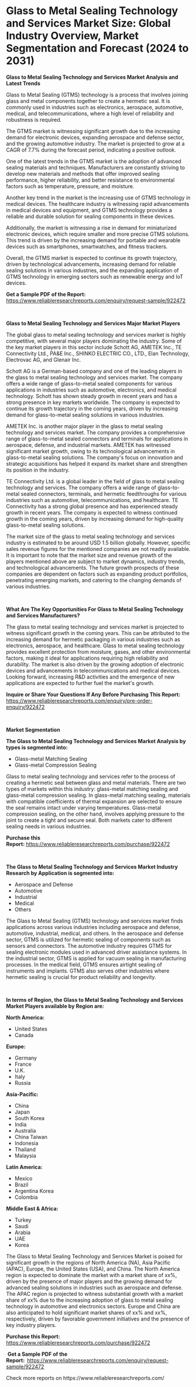 <p><h1>Glass to Metal Sealing Technology and Services Market Size: Global Industry Overview, Market Segmentation and Forecast (2024 to 2031)</h1></p><p><strong>Glass to Metal Sealing Technology and Services Market Analysis and Latest Trends</strong></p>
<p><p>Glass to Metal Sealing (GTMS) technology is a process that involves joining glass and metal components together to create a hermetic seal. It is commonly used in industries such as electronics, aerospace, automotive, medical, and telecommunications, where a high level of reliability and robustness is required.</p><p>The GTMS market is witnessing significant growth due to the increasing demand for electronic devices, expanding aerospace and defense sector, and the growing automotive industry. The market is projected to grow at a CAGR of 7.7% during the forecast period, indicating a positive outlook.</p><p>One of the latest trends in the GTMS market is the adoption of advanced sealing materials and techniques. Manufacturers are constantly striving to develop new materials and methods that offer improved sealing performance, higher reliability, and better resistance to environmental factors such as temperature, pressure, and moisture.</p><p>Another key trend in the market is the increasing use of GTMS technology in medical devices. The healthcare industry is witnessing rapid advancements in medical devices and equipment, and GTMS technology provides a reliable and durable solution for sealing components in these devices.</p><p>Additionally, the market is witnessing a rise in demand for miniaturized electronic devices, which require smaller and more precise GTMS solutions. This trend is driven by the increasing demand for portable and wearable devices such as smartphones, smartwatches, and fitness trackers.</p><p>Overall, the GTMS market is expected to continue its growth trajectory, driven by technological advancements, increasing demand for reliable sealing solutions in various industries, and the expanding application of GTMS technology in emerging sectors such as renewable energy and IoT devices.</p></p>
<p><strong>Get a Sample PDF of the Report:&nbsp;</strong> <a href="https://www.reliableresearchreports.com/enquiry/request-sample/922472">https://www.reliableresearchreports.com/enquiry/request-sample/922472</a></p>
<p>&nbsp;</p>
<p><strong>Glass to Metal Sealing Technology and Services Major Market Players</strong></p>
<p><p>The global glass to metal sealing technology and services market is highly competitive, with several major players dominating the industry. Some of the key market players in this sector include Schott AG, AMETEK Inc., TE Connectivity Ltd., PA&E Inc., SHINKO ELECTRIC CO., LTD., Elan Technology, Electrovac AG, and Glenair Inc.</p><p>Schott AG is a German-based company and one of the leading players in the glass to metal sealing technology and services market. The company offers a wide range of glass-to-metal sealed components for various applications in industries such as automotive, electronics, and medical technology. Schott has shown steady growth in recent years and has a strong presence in key markets worldwide. The company is expected to continue its growth trajectory in the coming years, driven by increasing demand for glass-to-metal sealing solutions in various industries.</p><p>AMETEK Inc. is another major player in the glass to metal sealing technology and services market. The company provides a comprehensive range of glass-to-metal sealed connectors and terminals for applications in aerospace, defense, and industrial markets. AMETEK has witnessed significant market growth, owing to its technological advancements in glass-to-metal sealing solutions. The company's focus on innovation and strategic acquisitions has helped it expand its market share and strengthen its position in the industry.</p><p>TE Connectivity Ltd. is a global leader in the field of glass to metal sealing technology and services. The company offers a wide range of glass-to-metal sealed connectors, terminals, and hermetic feedthroughs for various industries such as automotive, telecommunications, and healthcare. TE Connectivity has a strong global presence and has experienced steady growth in recent years. The company is expected to witness continued growth in the coming years, driven by increasing demand for high-quality glass-to-metal sealing solutions.</p><p>The market size of the glass to metal sealing technology and services industry is estimated to be around USD 1.5 billion globally. However, specific sales revenue figures for the mentioned companies are not readily available. It is important to note that the market size and revenue growth of the players mentioned above are subject to market dynamics, industry trends, and technological advancements. The future growth prospects of these companies are dependent on factors such as expanding product portfolios, penetrating emerging markets, and catering to the changing demands of various industries.</p></p>
<p>&nbsp;</p>
<p><strong>What Are The Key Opportunities For Glass to Metal Sealing Technology and Services Manufacturers?</strong></p>
<p><p>The glass to metal sealing technology and services market is projected to witness significant growth in the coming years. This can be attributed to the increasing demand for hermetic packaging in various industries such as electronics, aerospace, and healthcare. Glass to metal sealing technology provides excellent protection from moisture, gases, and other environmental factors, making it ideal for applications requiring high reliability and durability. The market is also driven by the growing adoption of electronic devices and advancements in telecommunications and medical devices. Looking forward, increasing R&D activities and the emergence of new applications are expected to further fuel the market's growth.</p></p>
<p><strong>Inquire or Share Your Questions If Any Before Purchasing This Report:</strong> <a href="https://www.reliableresearchreports.com/enquiry/pre-order-enquiry/922472">https://www.reliableresearchreports.com/enquiry/pre-order-enquiry/922472</a></p>
<p>&nbsp;</p>
<p><strong>Market Segmentation</strong></p>
<p><strong>The Glass to Metal Sealing Technology and Services Market Analysis by types is segmented into:</strong></p>
<p><ul><li>Glass-metal Matching Sealing</li><li>Glass-metal Compression Sealing</li></ul></p>
<p><p>Glass to metal sealing technology and services refer to the process of creating a hermetic seal between glass and metal materials. There are two types of markets within this industry: glass-metal matching sealing and glass-metal compression sealing. In glass-metal matching sealing, materials with compatible coefficients of thermal expansion are selected to ensure the seal remains intact under varying temperatures. Glass-metal compression sealing, on the other hand, involves applying pressure to the joint to create a tight and secure seal. Both markets cater to different sealing needs in various industries.</p></p>
<p><strong>Purchase this Report:&nbsp;</strong><a href="https://www.reliableresearchreports.com/purchase/922472">https://www.reliableresearchreports.com/purchase/922472</a></p>
<p>&nbsp;</p>
<p><strong>The Glass to Metal Sealing Technology and Services Market Industry Research by Application is segmented into:</strong></p>
<p><ul><li>Aerospace and Defense</li><li>Automotive</li><li>Industrial</li><li>Medical</li><li>Others</li></ul></p>
<p><p>The Glass to Metal Sealing (GTMS) technology and services market finds applications across various industries including aerospace and defense, automotive, industrial, medical, and others. In the aerospace and defense sector, GTMS is utilized for hermetic sealing of components such as sensors and connectors. The automotive industry requires GTMS for sealing electronic modules used in advanced driver assistance systems. In the industrial sector, GTMS is applied for vacuum sealing in manufacturing processes. In the medical field, GTMS ensures airtight sealing of instruments and implants. GTMS also serves other industries where hermetic sealing is crucial for product reliability and longevity.</p></p>
<p>&nbsp;</p>
<p><strong>In terms of Region, the Glass to Metal Sealing Technology and Services Market Players available by Region are:</strong></p>
<p>
    <p> <strong> North America: </strong>
        <ul>
            <li>United States</li>
            <li>Canada</li>
        </ul>
        </p> 
    <p> <strong> Europe: </strong>
        <ul>
            <li>Germany</li>
            <li>France</li>
            <li>U.K.</li>
            <li>Italy</li>
            <li>Russia</li>
        </ul>
        </p> 
    <p> <strong> Asia-Pacific: </strong>
        <ul>
            <li>China</li>
            <li>Japan</li>
            <li>South Korea</li>
            <li>India</li>
            <li>Australia</li>
            <li>China Taiwan</li>
            <li>Indonesia</li>
            <li>Thailand</li>
            <li>Malaysia</li>
        </ul>
        </p> 
    <p> <strong> Latin America: </strong>
        <ul>
            <li>Mexico</li>
            <li>Brazil</li>
            <li>Argentina Korea</li>
            <li>Colombia</li>
        </ul>
        </p> 
    <p> <strong> Middle East & Africa: </strong>
        <ul>
            <li>Turkey</li>
            <li>Saudi</li>
            <li>Arabia</li>
            <li>UAE</li>
            <li>Korea</li>
        </ul>
    </p>
    </p>
<p><p>The Glass to Metal Sealing Technology and Services Market is poised for significant growth in the regions of North America (NA), Asia Pacific (APAC), Europe, the United States (USA), and China. The North America region is expected to dominate the market with a market share of xx%, driven by the presence of major players and the growing demand for advanced sealing solutions in industries such as aerospace and defense. The APAC region is projected to witness substantial growth with a market share of xx% due to the increasing adoption of glass to metal sealing technology in automotive and electronics sectors. Europe and China are also anticipated to hold significant market shares of xx% and xx%, respectively, driven by favorable government initiatives and the presence of key industry players.</p></p>
<p><strong>Purchase this Report: </strong><a href="https://www.reliableresearchreports.com/purchase/922472">https://www.reliableresearchreports.com/purchase/922472</a></p>
<p>&nbsp;<strong>Get a Sample PDF of the Report:&nbsp;&nbsp;</strong><a href="https://www.reliableresearchreports.com/enquiry/request-sample/922472">https://www.reliableresearchreports.com/enquiry/request-sample/922472</a></p>
<p><strong></strong></p>
<p>Check more reports on https://www.reliableresearchreports.com/</p>